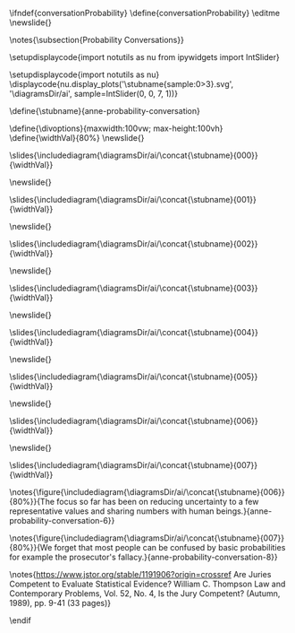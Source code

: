 \ifndef{conversationProbability}
\define{conversationProbability}
\editme
\newslide{}

\notes{\subsection{Probability Conversations}}

\setupdisplaycode{import notutils as nu
from ipywidgets import IntSlider}


\setupdisplaycode{import notutils as nu}
\displaycode{nu.display_plots('\stubname{sample:0>3}.svg', 
                            '\diagramsDir/ai',  sample=IntSlider(0, 0, 7, 1))}

\define{\stubname}{anne-probability-conversation}

\define{\divoptions}{maxwidth:100vw; max-height:100vh}
\define{\widthVal}{80%}
\newslide{}

\slides{\includediagram{\diagramsDir/ai/\concat{\stubname}{000}}{\widthVal}}

\newslide{}

\slides{\includediagram{\diagramsDir/ai/\concat{\stubname}{001}}{\widthVal}}

\newslide{}

\slides{\includediagram{\diagramsDir/ai/\concat{\stubname}{002}}{\widthVal}}

\newslide{}

\slides{\includediagram{\diagramsDir/ai/\concat{\stubname}{003}}{\widthVal}}

\newslide{}

\slides{\includediagram{\diagramsDir/ai/\concat{\stubname}{004}}{\widthVal}}

\newslide{}

\slides{\includediagram{\diagramsDir/ai/\concat{\stubname}{005}}{\widthVal}}

\newslide{}

\slides{\includediagram{\diagramsDir/ai/\concat{\stubname}{006}}{\widthVal}}

\newslide{}

\slides{\includediagram{\diagramsDir/ai/\concat{\stubname}{007}}{\widthVal}}

\notes{\figure{\includediagram{\diagramsDir/ai/\concat{\stubname}{006}}{80%}}{The focus so far has been on reducing uncertainty to a few representative values and sharing numbers with human beings.}{anne-probability-conversation-6}}

\notes{\figure{\includediagram{\diagramsDir/ai/\concat{\stubname}{007}}{80%}}{We forget that most people can be confused by basic probabilities for example the prosecutor's fallacy.}{anne-probability-conversation-8}}


\notes{https://www.jstor.org/stable/1191906?origin=crossref
Are Juries Competent to Evaluate Statistical Evidence?
William C. Thompson
Law and Contemporary Problems, Vol. 52, No. 4, Is the Jury Competent? (Autumn, 1989), pp. 9-41 (33 pages)}

\endif
